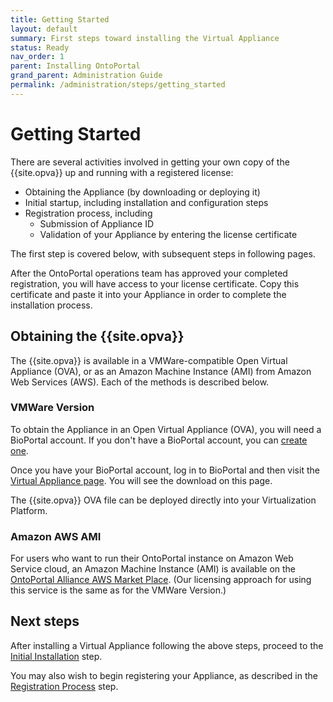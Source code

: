 ```yaml
---
title: Getting Started
layout: default
summary: First steps toward installing the Virtual Appliance
status: Ready
nav_order: 1
parent: Installing OntoPortal
grand_parent: Administration Guide
permalink: /administration/steps/getting_started
---
```


# Getting Started

There are several activities involved in getting your own copy of the 
{{site.opva}} up and running with a registered license:
* Obtaining the Appliance (by downloading or deploying it)
* Initial startup, including installation and configuration steps
* Registration process, including
   * Submission of Appliance ID
   * Validation of your Appliance by entering the license certificate

The first step is covered below, with subsequent steps in following pages.

<!-- Not implemented yet
Note that the Registration process can start before or in parallel with
the other steps, but you need the Appliance ID 
(obtained during the system startup) to submit the Registration form
and obtain the license for validating your Appliance.

If you have registration questions or are a commercial user of OntoPortal,
you can register before you obtain the {{site.opva}}.
This will let you ask questions about our registration process,
and lets us know who is interested in the Appliance (thank you!).
Or, you can download and evaluate the appliance first, 
and then choose whether or not you fill out the registration form.
-->

After the OntoPortal operations team has approved your completed registration,
you will have access to your license certificate. 
Copy this certificate and paste it into your Appliance 
in order to complete the installation process.

## Obtaining the {{site.opva}}

The {{site.opva}} is available in a VMWare-compatible Open Virtual Appliance (OVA),
or as an Amazon Machine Instance (AMI) from Amazon Web Services (AWS).
Each of the methods is described below.

### VMWare Version

To obtain the Appliance in an Open Virtual Appliance (OVA), 
you will need a BioPortal account.
If you don't have a BioPortal account, you can <a href="http://bit.ly/bioportal-account">create one</a>.

Once you have your BioPortal account, log in to BioPortal and then 
visit the [Virtual Appliance page](https://bioportal.bioontology.org/virtual_appliance). 
You will see the download on this page.

The {{site.opva}} OVA file can be deployed directly into your Virtualization Platform.

### Amazon AWS AMI

For users who want to run their OntoPortal instance on Amazon Web Service cloud, 
an Amazon Machine Instance (AMI) is available on the [OntoPortal Alliance AWS Market Place](https://aws.amazon.com/marketplace/pp/B088NYWLSQ).
(Our licensing approach for using this service is the same as for the VMWare Version.)

## Next steps

After installing a Virtual Appliance following the above steps,
proceed to the <a href="{{site.baseurl}}/administration/steps/initial_installation">Initial Installation</a> step.

You may also wish to begin registering your Appliance, 
as described in the <a href="{{site.baseurl}}/administration/steps/registration">Registration Process</a> step.
